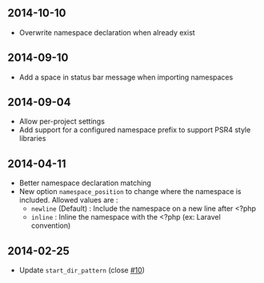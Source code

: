 ## 2014-10-10

 - Overwrite namespace declaration when already exist

## 2014-09-10

 - Add a space in status bar message when importing namespaces

## 2014-09-04

 - Allow per-project settings
 - Add support for a configured namespace prefix to support PSR4 style libraries

## 2014-04-11

 - Better namespace declaration matching
 - New option `namespace_position` to change where the namespace is included. Allowed values are :
    - `newline` (Default) : Include the namespace on a new line after <?php
    - `inline` : Inline the namespace with the <?php (ex: Laravel convention)

## 2014-02-25

 - Update `start_dir_pattern` (close [#10](https://github.com/erichard/SublimePHPCompanion/issues/10))
